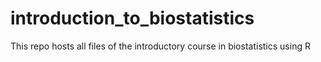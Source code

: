 # introduction_to_biostatistics
This repo hosts all files of the introductory course in biostatistics using R
